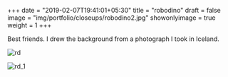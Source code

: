 +++
date = "2019-02-07T19:41:01+05:30"
title = "robodino"
draft = false
image = "img/portfolio/closeups/robodino2.jpg"
showonlyimage = true
weight = 1
+++

Best friends. I drew the background from a photograph I took in Iceland.

![rd](/img/portfolio/robodino2.jpg)

![rd_1](/img/portfolio/robodinobw.jpg)
